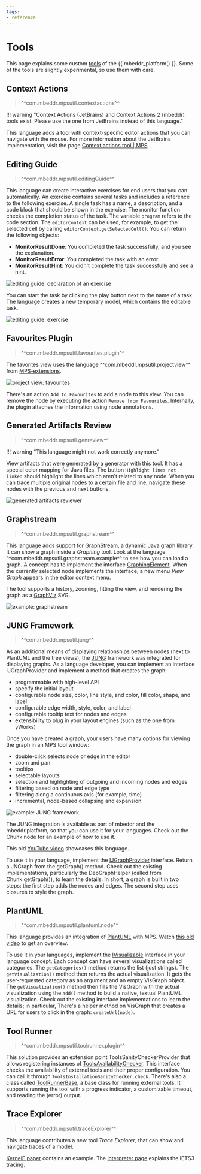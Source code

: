 ```yaml
---
tags:
- reference
---
```


# Tools

This page explains some custom [tools](https://www.jetbrains.com/help/mps/plugin.html#tools) of the {{ mbeddr_platform() }}.
Some of the tools are slightly experimental, so use them with care.

## Context Actions

> ^^com.mbeddr.mpsutil.contextactions^^

!!! warning "Context Actions (JetBrains) and Context Actions 2 (mbeddr) tools exist. Please use the one from JetBrains instead of this language."

This language adds a tool with context-specific editor actions that you can navigate with the mouse. For more information about the
JetBrains implementation, visit the page [Context actions tool | MPS](https://www.jetbrains.com/help/mps/context-actions-tool.html)

## Editing Guide

> ^^com.mbeddr.mpsutil.editingGuide^^

This language can create interactive exercises for end users that you can automatically. An exercise contains several tasks and includes a reference to the following exercise. A single task has a name, a description, and a code block that should be
shown in the exercise. The monitor function checks the completion status of the task. The variable `program` refers to the code section. The `editorContext` can be used, for example, to get the selected cell by calling `editorContext.getSelectedCell()`. You can return the following objects:

- **MonitorResultDone**: You completed the task successfully, and you see the explanation.
- **MonitorResultError**: You completed the task with an error.
- **MonitorResultHint**: You didn't complete the task successfully and see a hint.

![editing guide: declaration of an exercise](images/editingguide_definition.png)

You can start the task by clicking the play button next to the name of a task. The language creates a new
temporary model, which contains the editable task.

![editing guide: exercise](images/editingguide_exercise.png)


## Favourites Plugin

> ^^com.mbeddr.mpsutil.favourites.plugin^^

The favorites view uses the language ^^com.mbeddr.mpsutil.projectview^^ from [MPS-extensions](https://jetbrains.github.io/MPS-extensions/extensions/other/project-view/).

![project view: favourites](https://jetbrains.github.io/MPS-extensions/extensions/img/favourites.png)

There's an action `Add to Favourites` to add a node to this view. You can remove the node by executing the action
`Remove from Favourites`. Internally, the plugin attaches the information using node annotations.

## Generated Artifacts Review

> ^^com.mbeddr.mpsutil.genreview^^

!!! warning "This language might not work correctly anymore."

View artifacts that were generated by a generator with this tool. It has a special color mapping for Java files.
The button `Highlight lines not linked` should highlight the lines which aren't related to any node. When you can trace multiple
original nodes to a certain file and line, navigate these nodes with the previous and next buttons.

![generated artifacts reviewer](images/generated_artifacts_reviewer.png)

## Graphstream

> ^^com.mbeddr.mpsutil.graphstream^^

This language adds support for [GraphStream](https://graphstream-project.org/), a dynamic Java graph library. It can show a graph inside a *Graphing* tool. Look at the language
^^com.mbeddr.mpsutil.graphstream.example^^ to see how you can load a graph. A concept has to
implement the interface [GraphingElement](http://127.0.0.1:63320/node?ref=r%3Ae5f563f0-3312-4f0d-a6fe-8d43c8a221d4%28com.mbeddr.mpsutil.graphstream.structure%29%2F5447190170711933193). When the currently selected node implements the interface,
a new menu *View Graph* appears in the editor context menu.

The tool supports a history, zooming, fitting the view, and rendering the graph as
a [GraphViz](https://graphviz.org/) SVG.

![example: graphstream](images/graphstream_example.png)

## JUNG Framework

> ^^com.mbeddr.mpsutil.jung^^

As an additional means of displaying relationships between nodes (next to PlantUML and the tree views),
the [JUNG](http://jung.sourceforge.net/) framework was integrated for displaying graphs.
As a language developer, you can implement an interface IJGraphProvider and implement a method that creates the graph:

- programmable with high-level API
- specify the initial layout
- configurable node size, color, line style, and color, fill color, shape, and label
- configurable edge width, style, color, and label
- configurable tooltip text for nodes and edges
- extensibility to plug in your layout engines (such as the one from yWorks)

Once you have created a graph, your users have many options for viewing the graph in an MPS tool window:

- double-click selects node or edge in the editor
- zoom and pan
- tooltips
- selectable layouts
- selection and highlighting of outgoing and incoming nodes and edges
- filtering based on node and edge type
- filtering along a continuous axis (for example, time)
- incremental, node-based collapsing and expansion

![example: JUNG framework](images/jung2.png)

The JUNG integration is available as part of mbeddr and the mbeddr\.platform, so that you can use it for your languages. Check out the Chunk node for an example of how to use it.

This old [YouTube video](http://youtu.be/-v1X0GhsLJ4) showcases this language.

To use it in your language, implement the [IJGraphProvider](http://127.0.0.1:63320/node?ref=d09a16fb-1d68-4a92-a5a4-20b4b2f86a62%2Fr%3A6e32694b-6dd1-4530-b48f-4e3bf97b2744%28com.mbeddr.mpsutil.jung%2Fcom.mbeddr.mpsutil.jung.structure%29%2F6388491840914066147) interface. Return a JNGraph from the getGraph() method. Check out the existing implementations, particularly the DepGraphHelper (called from Chunk.getGraph()), to learn the details. In short, a graph is built in two steps: the first step adds the nodes and edges. The second step uses closures to style the graph.

## PlantUML

> ^^com.mbeddr.mpsutil.plantuml.node^^

This language provides an integration of [PlantUML](https://plantuml.com/) with MPS. Watch [this old video](https://www.youtube.com/watch?v=QjwXITp6fwg) to get an overview.

To use it in your languages, implement the [IVisualizable](http://127.0.0.1:63320/node?ref=b4d28e19-7d2d-47e9-943e-3a41f97a0e52%2Fr%3A4903509f-5416-46ff-9a8b-44b5a178b568%28com.mbeddr.mpsutil.plantuml.node%2Fcom.mbeddr.mpsutil.plantuml.node.structure%29%2F3225038607917463880) interface in your language concept. Each concept can have several visualizations called categories. The `getCategories()` method returns the list (just strings). The `getVisualization()` method then returns the actual visualization. It gets the user-requested category as an argument and an empty VisGraph object. The `getVisualization()` method then fills the VisGraph with the actual visualization using the `add()` method to build a native, textual PlantUML visualization. Check out the existing interface implementations to learn the details; in particular, There's a helper method on VisGraph that creates a URL for users to click in the graph: `createUrl(node)`.


## Tool Runner

> ^^com.mbeddr.mpsutil.toolrunner.plugin^^

This solution provides an extension point ToolsSanityCheckerProvider that allows registering instances of [ToolsAvailabilityChecker](http://127.0.0.1:63320/node?ref=r%3Aeb55a79e-712e-453c-8ff8-d50d0340bc94%28com.mbeddr.mpsutil.toolrunner%29%2F8869103559931921994).
This interface checks the availability of external tools and their proper configuration. You can call it through `ToolsInstallationSanityChecker.check`. There's also a class called [ToolRunnerBase](http://127.0.0.1:63320/node?ref=r%3Aeb55a79e-712e-453c-8ff8-d50d0340bc94%28com.mbeddr.mpsutil.toolrunner%29%2F4775168500935975079), a base class for running external tools. It supports running the tool with a progress indicator, a customizable timeout, and reading the (error) output.

## Trace Explorer

> ^^com.mbeddr.mpsutil.traceExplorer^^

This language contributes a new tool *Trace Explorer*, that can show and navigate traces of a model.

[KernelF paper](https://voelter.de/data/pub/kernelf-reference.pdf#page=14) contains an example. The [interpreter page](interpreter.md#tracing-in-kernelf)
explains the IETS3 tracing.